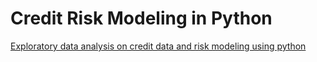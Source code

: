 # Credit Risk Modeling in Python
 [Exploratory data analysis on credit data and risk modeling using python](https://github.com/s1dewalker/Credit-Risk-Modeling-in-Python/blob/main/credit_risk_modeling.ipynb)
